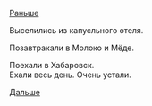[Раньше](2019.08.22.md)

Выселились из капусльного отеля.

Позавтракали в Молоко и Мёде.

Поехали в Хабаровск.  
Ехали весь день. Очень устали.

[Дальше](2019.08.24.md)